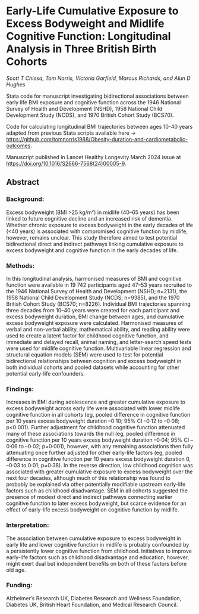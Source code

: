 # Early-Life Cumulative Exposure to Excess Bodyweight and Midlife Cognitive Function: Longitudinal Analysis in Three British Birth Cohorts
_Scott T Chiesa, Tom Norris, Victoria Garfield, Marcus Richards, and Alun D Hughes_

Stata code for manuscript investigating bidirectional associations between early life BMI exposure and cognitive function across the 1946 National Survey of Health and Development (NSHD), 1958 National Child Development Study (NCDS), and 1970 British Cohort Study (BCS70). 

Code for calculating longitudinal BMI trajectories between ages 10-40 years adapted from previous Stata scripts available here -> https://github.com/tomnorris1988/Obesity-duration-and-cardiometabolic-outcomes.

Manuscript published in Lancet Healthy Longevity March 2024 issue at https://doi.org/10.1016/S2666-7568(24)00005-9.

## Abstract

### Background: 

Excess bodyweight (BMI >25 kg/m²) in midlife (40–65 years) has been linked to future cognitive decline and an increased risk of dementia. Whether chronic exposure to excess bodyweight in the early decades of life (<40 years) is associated with compromised cognitive function by midlife, however, remains unclear. This study therefore aimed to test potential bidirectional direct and indirect pathways linking cumulative exposure to excess bodyweight and cognitive function in the early decades of life. 

### Methods: 

In this longitudinal analysis, harmonised measures of BMI and cognitive function were available in 19 742 participants aged 47–53 years recruited to the 1946 National Survey of Health and Development (NSHD; n=2131), the 1958 National Child Development Study (NCDS; n=9385), and the 1970 British Cohort Study (BCS70; n=8226). Individual BMI trajectories spanning three decades from 10–40 years were created for each participant and excess bodyweight duration, BMI change between ages, and cumulative excess bodyweight exposure were calculated. Harmonised measures of verbal and non-verbal ability, mathematical ability, and reading ability were used to create a latent factor for childhood cognitive function, and immediate and delayed recall, animal naming, and letter-search speed tests were used for midlife cognitive function. Multivariable linear regression and structural equation models (SEM) were used to test for potential bidirectional relationships between cognition and excess bodyweight in both individual cohorts and pooled datasets while accounting for other potential early-life confounders. 

### Findings: 

Increases in BMI during adolescence and greater cumulative exposure to excess bodyweight across early life were associated with lower midlife cognitive function in all cohorts (eg, pooled difference in cognitive function per 10 years excess bodyweight duration –0·10; 95% CI –0·12 to –0·08; p<0·001). Further adjustment for childhood cognitive function attenuated many of these associations towards the null (eg, pooled difference in cognitive function per 10 years excess bodyweight duration –0·04; 95% CI –0·06 to –0·02; p=0·001), however, with any remaining associations then fully attenuating once further adjusted for other early-life factors (eg, pooled difference in cognitive function per 10 years excess bodyweight duration 0, –0·03 to 0·01; p=0·38). In the reverse direction, low childhood cognition was associated with greater cumulative exposure to excess bodyweight over the next four decades, although much of this relationship was found to probably be explained via other potentially modifiable upstream early-life factors such as childhood disadvantage. SEM in all cohorts suggested the presence of modest direct and indirect pathways connecting earlier cognitive function to later excess bodyweight, but scarce evidence for an effect of early-life excess bodyweight on cognitive function by midlife. 

### Interpretation: 

The association between cumulative exposure to excess bodyweight in early life and lower cognitive function in midlife is probably confounded by a persistently lower cognitive function from childhood. Initiatives to improve early-life factors such as childhood disadvantage and education, however, might exert dual but independent benefits on both of these factors before old age. 

### Funding: 

Alzheimer’s Research UK, Diabetes Research and Wellness Foundation, Diabetes UK, British Heart Foundation, and Medical Research Council.

